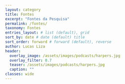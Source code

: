 ```yaml
---
layout: category
title: Fontes
excerpt: "Fontes da Pesquisa"
permalink: /fontes/
taxonomy: Fontes
entries_layout: # list (default), grid
sort_by: date # date (default) title
sort_order: forward # forward (default), reverse
author: Lucas Liza
header:
  overlay_image: /assets/images/podcasts/harpers.jpg
  overlay_filter: 0.7
  teaser: /assets/images/podcasts/harpers.jpg
  caption: ""
classes: wide
---
```

